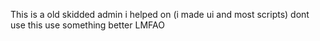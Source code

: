 This is a old skidded admin i helped on (i made ui and most scripts) dont use this use something better LMFAO
